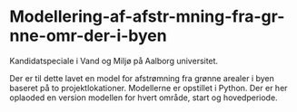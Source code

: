 # Modellering-af-afstr-mning-fra-gr-nne-omr-der-i-byen
Kandidatspeciale i Vand og Miljø på Aalborg universitet.

Der er til dette lavet en model for afstrømning fra grønne arealer i byen baseret på to projektlokationer. Modellerne er opstillet i Python. Der er her oplaoded en version modellen for hvert område, start og hovedperiode.
